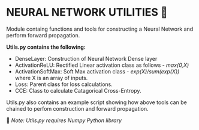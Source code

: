 # NEURAL NETWORK UTILITIES 🔨

Module containg functions and tools for constructing a Neural Network and perform forward propagation.

**Utils.py contains the following:**
- DenseLayer: Construction of Neural Network Dense layer
- ActivationReLU: Rectified Linear activation class as follows - _max(0,X)_
- ActivationSoftMax: Soft Max activation class - _exp(X)/sum(exp(X))_ where X is an array of inputs.
- Loss: Parent class for loss calculations.
- CCE: Class to calculate Catagorical Cross-Entropy.

Utils.py also contains an  example script showing how above tools can be chained to perfom construction and forward propagation.


:bell: _Note: Utils.py requires Numpy Python library_
